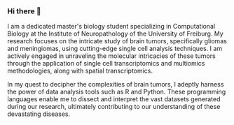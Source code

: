 ### Hi there 👋
I am a dedicated master's biology student specializing in Computational Biology at the Institute of Neuropathology of the University of Freiburg. My research focuses on the intricate study of brain tumors, specifically gliomas and meningiomas, using cutting-edge single cell analysis techniques. I am actively engaged in unraveling the molecular intricacies of these tumors through the application of single cell transcriptomics and multiomics methodologies, along with spatial transcriptomics.

In my quest to decipher the complexities of brain tumors, I adeptly harness the power of data analysis tools such as R and Python. These programming languages enable me to dissect and interpret the vast datasets generated during our research, ultimately contributing to our understanding of these devastating diseases.
<!--
**niklasbinder/niklasbinder** is a ✨ _special_ ✨ repository because its `README.md` (this file) appears on your GitHub profile.

Here are some ideas to get you started:

- 🔭 I’m currently working on ...
- 🌱 I’m currently learning ...
- 👯 I’m looking to collaborate on ...
- 🤔 I’m looking for help with ...
- 💬 Ask me about ...
- 📫 How to reach me: ...
- 😄 Pronouns: ...
- ⚡ Fun fact: ...
-->

